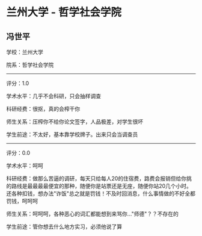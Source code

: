 # 兰州大学 - 哲学社会学院

## 冯世平

学校：兰州大学

院系：哲学社会学院

* * *

评分：1.0

学术水平：几乎不会科研，只会抽样调查

科研经费：很抠，真的会榨干你

师生关系：压榨你不给你论文签字，人品极差，对学生很坏

学生前途：不太好，基本靠学校牌子。出来只会当调查员

* * *

评分：0.0

学术水平：呵呵

科研经费：做那么苦逼的调研，每天只给每人20的住宿费，路费会报销但给你挑的路线是最最最最便宜的那种，随便你是站票还是无座，随便你站20几个小时。还各种扣钱，想办法&quot;诈饭&quot;总之就是罚钱！不及时回消息，什么事情做的不好全都罚钱，呵呵呵

师生关系：呵呵呵，各种恶心的词汇都能想到来骂你…&quot;师德&quot;？？不存在的

学生前途：管你想去什么地方实习，必须他说了算